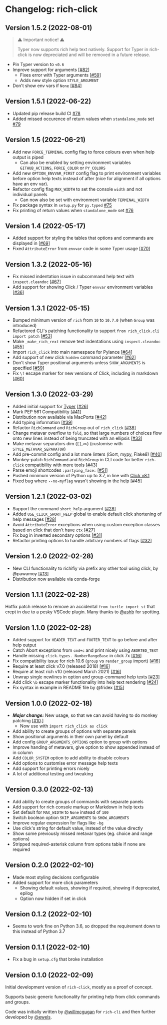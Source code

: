 # Changelog: rich-click

## Version 1.5.2 (2022-08-01)

> ⚠️ Important notice! ⚠️
>
> Typer now supports rich help text natively.
> Support for Typer in rich-click is now depreciated and will be removed in a future release.

- Pin Typer version to `<0.6`
- Improve support for arguments [[#82](https://github.com/ewels/rich-click/pull/82)]
  - Fixes error with Typer arguments [[#59](https://github.com/ewels/rich-click/issues/59)]
  - Adds new style option `STYLE_ARGUMENT`
- Don't show env vars if `None` [[#84](https://github.com/ewels/rich-click/issues/84)]

## Version 1.5.1 (2022-06-22)

- Updated pip release build CI [#78](https://github.com/ewels/rich-click/pull/78)
- Added missed occurence of return values when `standalone_mode` set [#79](https://github.com/ewels/rich-click/pull/79)

## Version 1.5 (2022-06-21)

- Add new `FORCE_TERMINAL` config flag to force colours even when help output is piped
  - Can also be enabled by setting environment variables `GITHUB_ACTIONS`, `FORCE_COLOR` or `PY_COLORS`
- Add new `OPTION_ENVVAR_FIRST` config flag to print environment variables before option help texts instead of after (nice for alignment if all options have an env var).
- Refactor config flag `MAX_WIDTH` to set the console `width` and not individual panels
  - Can now also be set with environment variable `TERMINAL_WIDTH`
- Fix package syntax in `setup.py` for `py.typed` [#75](https://github.com/ewels/rich-click/pull/75)
- Fix printing of return values when `standalone_mode` set [#76](https://github.com/ewels/rich-click/pull/76)

## Version 1.4 (2022-05-17)

- Added support for styling the tables that options and commands are displayed in [[#69](https://github.com/ewels/rich-click/issues/69)]
- Fixed `AttributeError` from `envvar` code in some Typer usage [[#70](https://github.com/ewels/rich-click/pull/70)]

## Version 1.3.2 (2022-05-16)

- Fix missed indentation issue in subcommand help text with `inspect.cleandoc` [[#67](https://github.com/ewels/rich-click/pull/67)]
- Add support for showing Click / Typer `envvar` environment variables [[#36](https://github.com/ewels/rich-click/issues/36)]

## Version 1.3.1 (2022-05-15)

- Bumped minimum version of `rich` from `10` to `10.7.0` (when `Group` was introduced)
- Refactored CLI's patching functionality to support `from rich_click.cli import patch` [[#53](https://github.com/ewels/rich-click/issues/53)]
- Make `_make_rich_rext` remove text indentations using `inspect.cleandoc` [[#55](https://github.com/ewels/rich-click/issues/55)]
- Import `rich_click` into main namespace for Pylance [[#64](https://github.com/ewels/rich-click/issues/64)]
- Add support of new click `hidden` command parameter [[#62](https://github.com/ewels/rich-click/pull/62)]
- Don't show Typer positional arguments unless `SHOW_ARGUMENTS` is specified [[#59](https://github.com/ewels/rich-click/issues/59)]
- Fix `\f` escape marker for new versions of Click, including in markdown [[#60](https://github.com/ewels/rich-click/issues/60)]

## Version 1.3.0 (2022-03-29)

- Added initial support for [Typer](https://typer.tiangolo.com/) [[#26](https://github.com/ewels/rich-click/pull/26)]
- Mark PEP 561 Compatibility [[#41](https://github.com/ewels/rich-click/pull/41)]
- Distribution now available via MacPorts [[#42](https://github.com/ewels/rich-click/pull/42)]
- Add typing information [[#39](https://github.com/ewels/rich-click/pull/39)]
- Refactor `RichCommand` and `RichGroup` out of `rich_click` [[#38](https://github.com/ewels/rich-click/pull/39)]
- Change metavar overflow to `fold`, so that large numbers of choices flow onto new lines instead of being truncated with an ellipsis [[#33](https://github.com/ewels/rich-click/issues/33)]
- Make metavar separators dim (`[]`,`<>`) (customise with `STYLE_METAVAR_SEPARATOR`)
- Add pre-commit config and a lot more linters (iSort, mypy, Flake8) [[#40](https://github.com/ewels/rich-click/pull/40)]
- Monkey-patch `RichCommand` and `RichGroup` in CLI code for better `rich-click` compatibility with more tools [[#43](https://github.com/ewels/rich-click/pull/43)]
- Parse emoji shortcodes `:partying_face:` [[#51](https://github.com/ewels/rich-click/pull/51)]
- Pushed minimum version of Python up to 3.7, in line with [Click v8.1](https://click.palletsprojects.com/en/8.1.x/changes/#version-8-1-0)
- Fixed bug where `--no-myflag` wasn't showing in the help [[#45](https://github.com/ewels/rich-click/issues/45)]

## Version 1.2.1 (2022-03-02)

- Support the command `short_help` argument [[#28](https://github.com/ewels/rich-click/issues/28)]
- Added `USE_CLICK_SHORT_HELP` global to enable default click shortening of help messages [[#28](https://github.com/ewels/rich-click/issues/28)]
- Avoid `AttributeError` exceptions when using custom exception classes based on click that don't have `ctx` [[#27](https://github.com/ewels/rich-click/issues/27)]
- Fix bug in inverted secondary options [[#31](https://github.com/ewels/rich-click/issues/31)]
- Refactor printing options to handle arbitrary numbers of flags [[#32](https://github.com/ewels/rich-click/issues/32)]

## Version 1.2.0 (2022-02-28)

- New CLI functionality to richifiy via prefix any other tool using click, by @pawamoy [[#13](https://github.com/ewels/rich-click/pull/13)]
- Distribution now available via conda-forge

## Version 1.1.1 (2022-02-28)

Hotfix patch release to remove an accidental `from turtle import st` that crept in due to a pesky VSCode plugin.
Many thanks to [@ashb](httpsd://github.com/ashb) for spotting.

## Version 1.1.0 (2022-02-28)

- Added support for `HEADER_TEXT` and `FOOTER_TEXT` to go before and after help output
- Catch Abort exceptions from `cmd+c` and print nicely using `ABORTED_TEXT`
- Handle missing `click.types._NumberRangeBase` in click 7x [[#16](https://github.com/ewels/rich-click/issues/16)]
- Fix compatibility issue for rich 10.6 (`group` vs `render_group` import) [[#16](https://github.com/ewels/rich-click/issues/16)]
- Require at least click v7.0 (released 2018) [[#16](https://github.com/ewels/rich-click/issues/16)]
- Require at least rich v10 (released March 2021) [[#16](https://github.com/ewels/rich-click/issues/16)]
- Unwrap single newlines in option and group-command help texts [[#23](https://github.com/ewels/rich-click/issues/23)]
- Add click `\b` escape marker functionality into help text rendering [[#24](https://github.com/ewels/rich-click/issues/24)]
- Fix syntax in example in README file by @fridex [[#15](https://github.com/ewels/rich-click/pull/15)]

## Version 1.0.0 (2022-02-18)

- _**Major change:**_ New usage, so that we can avoid having to do monkey patching [[#10](https://github.com/ewels/rich-click/pull/10).]
  - Now use with `import rich_click as click`
- Add ability to create groups of options with separate panels
- Show positional arguments in their own panel by default
- Add config `GROUP_ARGUMENTS_OPTIONS` option to group with options
- Improve handing of metavars, give option to show appended instead of in column
- Add `COLOR_SYSTEM` option to add ability to disable colours
- Add options to customise error message help texts
- Add support for printing errors nicely
- A lot of additional testing and tweaking

## Version 0.3.0 (2022-02-13)

- Add ability to create groups of commands with separate panels
- Add support for rich console markup or Markdown in help texts
- Set default for `MAX_WIDTH` to `None` instead of `100`
- Switch boolean option `SKIP_ARGUMENTS` to `SHOW_ARGUMENTS`
- Improve regular expression for flags like `-bg`
- Use click's string for default value, instead of the value directly
- Show some previously missed metavar types (eg. choice and range options)
- Stripped required-asterisk column from options table if none are required

## Version 0.2.0 (2022-02-10)

- Made most styling decisions configurable
- Added support for more click parameters
  - Showing default values, showing if required, showing if deprecated, epilog
  - Option now hidden if set in click

## Version 0.1.2 (2022-02-10)

- Seems to work fine on Python 3.6, so dropped the requirement down to this instead of Python 3.7

## Version 0.1.1 (2022-02-10)

- Fix a bug in `setup.cfg` that broke installation

## Version 0.1.0 (2022-02-09)

Initial development version of `rich-click`, mostly as a proof of concept.

Supports basic generic functionality for printing help from click commands and groups.

Code was initially written by [@willmcgugan](https://github.com/willmcgugan) for `rich-cli`
and then further developed by [@ewels](http://github.com/ewels/).
